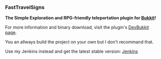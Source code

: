 ### FastTravelSigns ###

**The Simple Exploration and RPG-friendly teleportation plugin for [Bukkit](http://bukkit.org)!**

For more information and binary download, visit the plugin's [DevBukkit page](http://dev.bukkit.org/server-mods/fasttravel/).

You an allways build the project on your own but I don't recommand that.

Use my Jenkins instead and get the latest stable version: [Jenkins](http://ci.germanspacebuild.de:8080/job/FastTravelSigns/)
